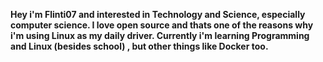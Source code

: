 **Hey i'm Flinti07 and interested in Technology and Science, especially computer science. I love open source and thats one of the reasons why i'm using Linux as my daily driver. Currently i'm learning Programming and Linux (besides school) , but other things like Docker too.**
